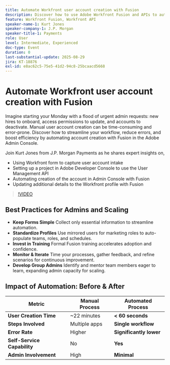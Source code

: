 ```yaml
---
title: Automate Workfront user account creation with Fusion
description: Discover how to use Adobe Workfront Fusion and APIs to automate user account creation, cut setup time from 22 minutes to under 60 seconds, and boost efficiency.
feature: Workfront Fusion, Workfront API
speaker-name-1: Kurt Jones
speaker-company-1: J.P. Morgan
speaker-title-1: Payments
role: User
level: Intermediate, Experienced
doc-type: Event
duration: 0
last-substantial-update: 2025-08-29
jira: KT-18876
exl-id: e8ac62c5-75e5-41d2-94c8-25bcaacd5668
---
```

# Automate Workfront user account creation with Fusion

Imagine starting your Monday with a flood of urgent admin requests: new hires to onboard, access permissions to update, and accounts to deactivate. Manual user account creation can be time-consuming and error-prone. Discover how to streamline your workflow, reduce errors, and boost efficiency by automating account creation with Fusion in the Adobe Admin Console.

Join Kurt Jones from J.P. Morgan Payments as he shares expert insights on,

* Using Workfront form to capture user account intake
* Setting up a project in Adobe Developer Console to use the User Management API
* Automating creation of the account in Admin Console with Fusion
* Updating additional details to the Workfront profile with Fusion

>[!VIDEO](https://video.tv.adobe.com/v/3471496/?learn=on&enablevpops)

## Best Practices for Admins and Scaling

* **Keep Forms Simple** Collect only essential information to streamline automation.
* **Standardize Profiles** Use mirrored users for marketing roles to auto-populate teams, roles, and schedules.
* **Invest in Training** Formal Fusion training accelerates adoption and confidence.
* **Monitor & Iterate** Time your processes, gather feedback, and refine scenarios for continuous improvement.
* **Develop Group Admins** Identify and mentor team members eager to learn, expanding admin capacity for scaling.

## Impact of Automation: Before & After

| **Metric**                   | **Manual Process** | **Automated Process**   |
|-------------------------------|--------------------|-------------------------|
| **User Creation Time**        | ~22 minutes        | **< 60 seconds**        |
| **Steps Involved**            | Multiple apps      | **Single workflow**     |
| **Error Rate**                | Higher             | **Significantly lower** |
| **Self-Service Capability**   | No                 | **Yes**                 |
| **Admin Involvement**         | High               | **Minimal**             |
